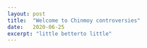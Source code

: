 ```yaml
---
layout: post
title:  "Welcome to Chinmoy controversies"
date:   2020-06-25
excerpt: "little betterto little"
---
```

